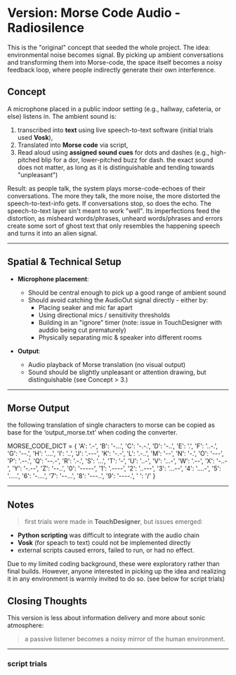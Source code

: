 # Version: Morse Code Audio - Radiosilence

This is the "original" concept that seeded the whole project. The idea: environmental noise becomes signal. 
By picking up ambient conversations and transforming them into Morse-code, the space itself becomes a noisy feedback loop, where people indirectly generate their own interference. 

## Concept 
A microphone placed in a public indoor setting (e.g., hallway, cafeteria, or else) listens in. The ambient sound is: 
1. transcribed into **text** using live speech-to-text software (initial trials used **Vosk**),
2. Translated into **Morse code** via script,
3. Read aloud using **assigned sound cues** for dots and dashes (e.g., high-pitched blip for a dor, lower-pitched buzz for dash. the exact sound does not matter, as long as it is distinguishable and tending towards "unpleasant")

Result: as people talk, the system plays morse-code-echoes of their conversations. The more they talk, the more noise, the more distorted the speech-to-text-info gets. If conversations stop, so does the echo.
The speech-to-text layer sin't meant to work "well". Its imperfections feed the distortion, as misheard words/phrases, unheard words/phrases and errors create some sort of ghost text that only resembles the happening speech and turns it into an alien signal.

---
## Spatial & Technical Setup
- **Microphone placement**:
   - Should be central enough to pick up a good range of ambient sound
   - Should avoid catching the AudioOut signal directly - either by:
     - Placing seaker and mic far apart
     - Using directional mics / sensitivity thresholds
     - Building in an "ignore" timer (note: issue in TouchDesigner with auddio being cut prematurely)
     - Physically separating mic & speaker into different rooms

- **Output**:
  - Audio playback of Morse translation (no visual output)
  - Sound should be slightly unpleasant or attention drawing, but distinguishable (see Concept > 3.)
---
## Morse Output
the following translation of single characters to morse can be copied as base for the ‘output_morse.txt’ when coding the converter. 

MORSE_CODE_DICT = {
    'A': '.-', 'B': '-...', 'C': '-.-.', 'D': '-..', 'E': '.', 
    'F': '..-.', 'G': '--.', 'H': '....', 'I': '..', 'J': '.---', 
    'K': '-.-', 'L': '.-..', 'M': '--', 'N': '-.', 'O': '---', 
    'P': '.--.', 'Q': '--.-', 'R': '.-.', 'S': '...', 'T': '-', 
    'U': '..-', 'V': '...-', 'W': '.--', 'X': '-..-', 'Y': '-.--', 
    'Z': '--..',
    '0': '-----', '1': '.----', '2': '..---', '3': '...--', 
    '4': '....-', '5': '.....', '6': '-....', '7': '--...', 
    '8': '---..', '9': '----.',
    ' ': '/' 
}

---
## Notes
> first trials were made in **TouchDesigner**, but issues emerged:
- **Python scripting** was difficult to integrate with the audio chain
- **Vosk** (for speach to text) could not be implemented directly
- external scripts caused errors, failed to run, or had no effect.

Due to my limited coding background, these were exploratory rather than final builds. However, anyone interested in picking up the idea and realizing it in any environment is warmly invited to do so. (see below for script trials)

## Closing Thoughts
This version is less about information delivery and more about sonic atmosphere:
> a passive listener becomes a noisy mirror of the human environment.

---
### script trials 
